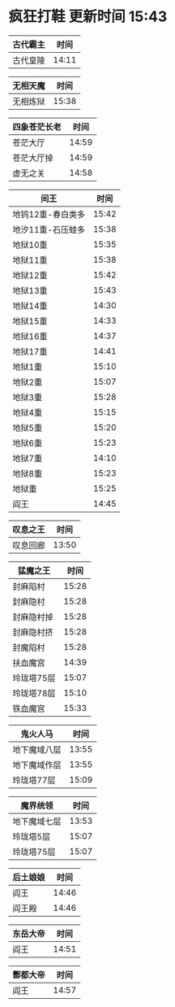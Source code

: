 # 疯狂打鞋 更新时间 15:43

| 古代霸主   | 时间    |
|--------|-------|
| 古代皇陵 | 14:11 |

| 无相天魔   | 时间    |
|--------|-------|
| 无相炼狱 | 15:38 |

| 四象苍茫长老   | 时间    |
|--------|-------|
| 苍茫大厅 | 14:59 |
| 苍茫大厅掉 | 14:59 |
| 虚无之关 | 14:58 |

| 间王   | 时间    |
|--------|-------|
| 地钨12重-春白类多 | 15:42 |
| 地汐11重-石压蛙多 | 15:38 |
| 地狱10重 | 15:35 |
| 地狱11重 | 15:38 |
| 地狱12重 | 15:42 |
| 地狱13重 | 15:43 |
| 地狱14重 | 14:30 |
| 地狱15重 | 14:33 |
| 地狱16重 | 14:37 |
| 地狱17重 | 14:41 |
| 地狱1重 | 15:10 |
| 地狱2重 | 15:07 |
| 地狱3重 | 15:28 |
| 地狱4重 | 15:15 |
| 地狱5重 | 15:20 |
| 地狱6重 | 15:23 |
| 地狱7重 | 14:10 |
| 地狱8重 | 15:23 |
| 地狱重 | 15:25 |
| 阎王 | 14:45 |

| 叹息之王   | 时间    |
|--------|-------|
| 叹息回廊 | 13:50 |

| 猛魔之王   | 时间    |
|--------|-------|
| 封麻陷村 | 15:28 |
| 封麻隐村 | 15:28 |
| 封麻隐村掉 | 15:28 |
| 封麻隐村挤 | 15:28 |
| 封魔陷村 | 15:28 |
| 扶血魔宫 | 14:39 |
| 玲珑塔75层 | 15:07 |
| 玲珑塔78层 | 15:10 |
| 铁血魔宫 | 15:33 |

| 鬼火人马   | 时间    |
|--------|-------|
| 地下魔域八层 | 13:55 |
| 地下魔域作层 | 13:55 |
| 玲珑塔77层 | 15:09 |

| 魔界统领   | 时间    |
|--------|-------|
| 地下魔域七层 | 13:53 |
| 玲珑塔5层 | 15:07 |
| 玲珑塔75层 | 15:07 |

| 后土娘娘   | 时间    |
|--------|-------|
| 阎王 | 14:46 |
| 阎王殿 | 14:46 |

| 东岳大帝   | 时间    |
|--------|-------|
| 阎王 | 14:51 |

| 酆都大帝   | 时间    |
|--------|-------|
| 阎王 | 14:57 |